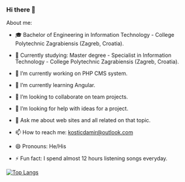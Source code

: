 
### Hi there 👋

<!--
**damirkostic/damirkostic** is a ✨ _special_ ✨ repository because its `README.md` (this file) appears on your GitHub profile.

Here are some ideas to get you started:
-->

About me:
 - 🎓 Bachelor of Engineering in Information Technology - College Polytechnic Zagrabiensis (Zagreb, Croatia).
 - 📖 Currently studying:
       Master degree - Specialist in Information Technology - College Polytechnic Zagrabiensis (Zagreb, Croatia).

- 🔭 I’m currently working on PHP CMS system. 
- 🌱 I’m currently learning Angular.
- 👯 I’m looking to collaborate on team projects. 
- 🤔 I’m looking for help with ideas for a project.
- 💬 Ask me about web sites and all related on that topic.
- 📫 How to reach me: kosticdamir@outlook.com 
- 😄 Pronouns: He/His <br>
- ⚡ Fun fact: I spend almost 12 hours listening songs everyday. 

[![Top Langs](https://github-readme-stats.vercel.app/api/top-langs/?username=damirkostic&layout=compact&theme=radical)](https://github.com/anuraghazra/github-readme-stats)
